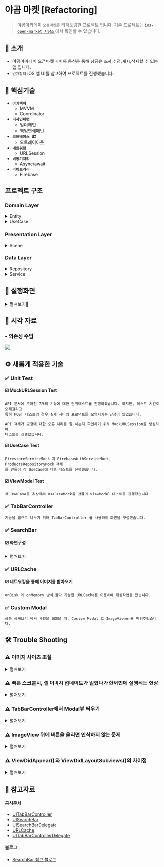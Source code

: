 # 야곰 마켓 [Refactoring]

> 야곰아카데미 `오픈마켓`를 리팩토링한 프로젝트 입니다. 기존 프로젝트는 [`ios-open-market 저장소`](https://github.com/wongbingg/ios-open-market/tree/step4) 에서 확인할 수 있습니다.

## 📄 소개
- 야곰아카데미 오픈마켓 서버와 통신을 통해 상품을 조회,수정,게시,삭제할 수 있는 앱 입니다.
- `번개장터` iOS 앱 UI를 참고하여 프로젝트를 진행했습니다.

## 🔑 핵심기술
- **`아키텍쳐`**
    - MVVM
    - Coordinator
- **`디자인패턴`**
    - 빌더패턴
    - 책임연쇄패턴
- **`코드베이스 UI`**
    - 오토레이아웃
- **`네트워킹`**
    - URLSession
- **`비동기처리`**
    - Async/await
- **`라이브러리`**
    - Firebase

## 프로젝트 구조

### Domain Layer

<details>
    <summary>Entity</summary>
    
<br>
    
- `ProductCell`: 컬렉션뷰에서 셀이 보여줄 상품정보
- `ChattingCell`: 채팅리스트에서 셀이 보여줄 채팅정보
- `ProductDetail`: 상세보기 화면에서 보여줄 상품정보
- `LoginInfo`: 로그인 정보
- `UserProfile`: Firestore에 저장되는 유저정보
- `Message`: Firestore에 저장되는 메세지
- `UserUID`: Firestore에 저장되는 UserUID
    
</details>

<details>
    <summary>UseCase</summary>
        
<br>
  
- `AddNextProductPageUseCase`: 홈뷰 페이지네이션 UseCase
- `EditProductUseCase`: 상품수정 UseCase 
- `RegisterProductUseCase`: 상품등록 UseCase
- `DeleteProductUseCase`: 상품삭제 UseCase 
- `FetchProductDetailUseCase`: 상세 데이터요청 UseCase 
- `LoginUseCase`: 로그인 실행 UseCase
- `CreateUserUseCase`: 계정등록 UseCase 
- `SearchQueryUseCase`: 검색 keyword에 대한 결과 리스트 요청 UseCase 
- `SearchUserProfileUseCase`: 나의 유저정보 요청 UseCase
- `SearchOthersUIDUseCase`: 상대방 유저정보 요청 UseCase
- `SearchChattingUseCase`: 채팅목록 요청 UseCase
- `RecordVendorNameUseCase`: VendorName 등록 UseCase
- `HandleLikedProductUseCase`: 좋아요 목록관리(추가/삭제) UseCase
- `HandleChattingUseCase`: 채팅 목록관리(추가/삭제) UseCase
- `SendMessageUseCase`: 메세지 전송 UseCase
    
</details>

   

### Presentation Layer


<details>
    <summary>Scene</summary>
    
<br>
    
> 각 scene은 FlowCoordinator와 하나 이상의 view를 가집니다. 
- `LoginScene` : 로그인 화면
- `HomeScene` : 홈탭 화면
- `SearchScene` : 서치탭 화면
- `ChatScene` : 채팅탭 화면
- `MyPageScene` : 마이페이지 화면
- `ModalView` : 모달뷰 (RegisterView, ImageViewerView)
    
</details>





### Data Layer

<details>
    <summary>Repository</summary>
    
<br>
    
- `ProductsRepository`
    - fetchList : 상품 리스트 요청
    - fetchDetail : 상품 상세정보 요청
    - edit : 상품 상세정보를 수정
    - delete : 상품을 삭제 
- `ProductQueryRepository`
    - fetch : 서치 keyword에 해당하는 검색결과 요청
    
</details>


<details>
    <summary>Service</summary>
    
<br>
    
- `FirebaseAuthService`
    - createUser: 사용자 계정등록
    - logIn: 사용자 계정으로 로그인
- `FirestoreService`
    - create : 새로운 entity 생성
    - read : 파라미터에 해당하는 entity 요청
    - update : 파라미터에 해당하는 entity를 수정
    - delete : 파라미터에 해당하는 entity를 삭제
    
</details>





## 📱 실행화면

<details>
    <summary>펼쳐보기👀</summary>
<table>
    <tr>
        <td valign="top" width="30%" align="center" border="1">
            <strong>홈 화면</strong>
        </td>
        <td valign="top" width="30%" align="center">
            <strong>상품찾기 화면</strong>
        </td>
        <td valign="top" width="30%" align="center" border="1">
            <strong>상품등록 화면</strong>
        </td>
    </tr>
    <tr>
        <td valign="top" width="30%">
            <img src="https://i.imgur.com/nLhJP5n.gif"/>
        </td>
        <td valign="top" width="30%">
            <img src="https://i.imgur.com/79iOA4A.gif"/>
        </td>
        <td valign="top" width="30%">
            <img src="https://i.imgur.com/3Juwkkn.gif">
        </td>
    </tr>
</table>

<table>
    <tr>
        <td valign="top" width="30%" align="center" border="1">
            <strong>상품 수정화면</strong>
        </td>
        <td valign="top" width="30%" align="center">
            <strong>마이페이지 화면</strong>
        </td>
        <td valign="top" width="30%" align="center" border="1">
            <strong>채팅 화면</strong>
        </td>
    </tr>
    <tr>
        <td valign="top" width="30%">
            <img src="https://i.imgur.com/adszzF6.gif"/>
        </td>
        <td valign="top" width="30%">
            <img src="https://i.imgur.com/dYfiPHA.gif"/>
        </td>
        <td valign="top" width="30%">
            <img src="https://i.imgur.com/n7Z1nrK.gif"/>
        </td>
    </tr>
</table>
</details>






## 🔭 시각 자료

### - 의존성 주입
![](https://i.imgur.com/DGSaa7d.png)


## ⚙️ 새롭게 적용한 기술

### ✅ Unit Test

#### ☑️ MockURLSession Test

```
API 문서에 주어진 7개의 기능에 대한 단위테스트를 진행하였습니다. 하지만, 테스트 시간이 오래걸리고
특히 POST 테스트의 경우 실제 서버의 프로덕트를 오염시키는 단점이 있었습니다. 
```

```
API 객체가 요청에 대한 오류 처리를 잘 하는지 확인하기 위해 MockURLSession을 생성하여
테스트를 진행했습니다. 
```

#### ☑️ UseCase Test
```
FirestoreServiceMock 과 FirebaseAuthServiceMock, ProductsRepositoryMock 객체
를 만들어 각 UseCase에 대한 테스트를 진행했습니다.
```

#### ☑️ ViewModel Test
```
각 UseCase를 추상화해 UseCaseMock을 만들어 ViewModel 테스트를 진행했습니다.
```


### ✅ TabBarController
```
기능을 탭으로 나누기 위해 TabBarController 를 사용하여 화면을 구성했습니다.
```


### ✅ SearchBar

#### ☑️ 화면구성

<details>
    <summary>
        펼쳐보기
    </summary>

<table>
    <tr>
        <td valign="top" align="center" border="1">
            <strong>SearchController 사용</strong>
        </td>
        <td valign="top" align="center" border="1">
            <strong>SearchBar 사용</strong>
        </td>
    </tr>
    <tr>
        <td valign="top">
            <img src="https://i.imgur.com/THSyMe8.png" width="200">
        </td>
        <td valign="top">
            <img src="https://i.imgur.com/OvqDnbU.png" width="200">
        </td>
    </tr>
</table>

- 두가지 UI중 오른쪽으로 구현을 하고자 했지만, SearchController에 있는 `searchResultsController` 의 역할을 어떻게 대체 해줄지 고민이 되었습니다.
    
    ```swift
    검색결과를 보여줄 "ResultView"를 만들어 searchResultsController 
    처럼 동작하도록 뷰를 갈아끼워 주었습니다.
    ```
    
    
</details>

### ✅ URLCache


#### ☑️ 네트워킹을 통해 이미지를 받아오기
```
onDisk 와 onMemory 방식 둘다 가능한 URLCache를 이용하여 캐싱작업을 했습니다.
```

### ✅ Custom Modal
```
상품 상세보기 에서 사진을 탭했을 때, Custom Modal 로 ImageViewer를 띄워주었습니다.
```

## 🛠 Trouble Shooting

### ⚠️ 이미지 사이즈 조절

<details>
    <summary>
        펼쳐보기
    </summary>

- 기존에 사용했던 `jpegData(compressionQuality:)`의 경우 
    ```swift
    왠만한 사진은 사이즈가 300kb 미만으로 압축이 되었지만
    사이즈가 많이 큰 사진의 경우 압축에 한계가 있었습니다.
    ```
    
- 새로운 방법 resize() 와 downSample()
    ```swift
    이미지 비율조절을 통해 사이즈를 줄일 수 있는 resize() 와  
    downSample() 메서드를 구현했습니다. 다만 문제점은 
    jpegData() 를 이용했을 때보다 화질저하가 많이 일어난다는 점이었습니다.
    그래서 먼저 jpegData() 메서드를 통해 사진을 압축하도록 한 뒤,
    사이즈가 만족되지 못하면, resize(), downSample() 메서드가 이용되도록
    "책임연쇄패턴" 을 사용 했습니다.
    ```

</details>

### ⚠️ 빠른 스크롤시, 셀 이미지 업데이트가 밀렸다가 한꺼번에 실행되는 현상

<details>
    <summary>
        펼쳐보기
    </summary>

<table>
    <tr>
        <td valign="top" align="center" border="1">
            <strong>오류 화면</strong>
        </td>
        <td valign="top" align="center" border="1">
            <strong>개선 화면</strong>
        </td>
        <td valign="top" align="center" border="1">
            <strong>최종 개선 화면</strong>
        </td>
    </tr>
    <tr>
        <td valign="top">
            <img src="https://i.imgur.com/QWRmpZU.gif" width="200">
        </td>
        <td valign="top">
            <img src="https://user-images.githubusercontent.com/95671495/209077765-4e26aa2d-b530-4598-ad33-3e5bcbea2495.gif" width="200">
        </td>
        <td valign="top">
            <img src="https://i.imgur.com/eN7d8db.gif" width="200">
        </td>
    </tr>
</table>


    
- 빠르게 스크롤작업을 할 때 사진을 받아오는 작업이 쌓여서 한꺼번에 실행이 되었습니다.
            
#### 해결방법
- 이미지를 받아오는 비동기 메서드가 이미지를 받아왔을 때
- cellForRowAt에서 받아온 indexPath와 재사용되고있는 셀의 index가 같을 때만 이미지를 할당하도록 제약을 주었습니다.
-  쌓여있던 네트워킹 작업들을 취소해주고자OperationQueue를 이용해서 작업을 수행하고, 셀의 prepareForReuse() 메서드 내에서 OperationQueue.cancelAllOperations() 메서드를 실행시켜 주었습니다. 하지만 효과는 보지 못했습니다
    
#### 최종 해결방법
- async-await 으로 리팩토링 후, 이미지 요청을 Task에 담아준 뒤, prepareForReuse 메서드를 재정의 하여 안에서 task.cancel() 을 처리 해주었습니다. 이미지 요청을 담은 Task 안에서 실제 이미지 요청 전, Task.checkCancellation() 메서드를 통해 취소되었으면 이미지 요청을 진행하지 않고 오류를 반환하도록 했습니다. 이렇게 처리하니 모든 요청을 기다리지 않아도 되어 셀 이미지 업데이트 속도가 대폭 향상 되었습니다.
    
    
    
</details>

### ⚠️ TabBarController에서 Modal뷰 띄우기

<details>
    <summary>
        펼쳐보기
    </summary>

- TabBarControllerDelegate를 이용하여 선택된 탭의 viewController 타입을 확인한 후, modal로 띄워주도록 처리하였습니다.
    
</details>

### ⚠️ ImageView 위에 버튼을 올리면 인식하지 않는 문제

<details>
    <summary>
        펼쳐보기
    </summary>

- UIImageView에 addSubview() 를 통해 버튼을 추가한 경우
    ```swift
    버튼에 addTarget을 통해 액션을 지정 해주었음에도
    버튼 탭을 인식하지 못했습니다.
    ```
- CustomView를 만들어 그 안에 imageView와 button을 넣어준 경우
    ```swift
    imageView의 자식뷰로 넣지 않고 둘 다 UIView에
    동등한 관계로 버튼을 넣어주니 버튼 탭 인식을 했습니다. 
    ```

</details>

### ⚠️ ViewDidAppear() 와 ViewDidLayoutSubviews()의 차이점

<details>
    <summary>
        펼쳐보기
    </summary>

<table>
    <tr>
        <td valign="top" align="center" border="1">
            <strong>오류 화면</strong>
        </td>
        <td valign="top" align="center" border="1">
            <strong>개선 화면</strong>
        </td>
    </tr>
    <tr>
        <td valign="top">
            <img src="https://user-images.githubusercontent.com/95671495/209078715-ea6430ff-eb14-48bc-9f3a-2f42e1d70889.gif" width="200">
        </td>
        <td valign="top">
            <img src="https://user-images.githubusercontent.com/95671495/209078776-ca8bdb7a-2eb4-4300-9f75-5aaa93b0467a.gif" width="200">
        </td>
    </tr>
</table>
    
- DetailView의 페이지 인덱스 레이블 (사진 우측하단) 업데이트가 viewDidLoad()에서 설정되지 않아 ViewDidAppear()에서 설정 해주었습니다.
    ```swift
    왼쪽 gif 같이 한박자 늦게 페이지 인덱스 레이블이 띄워졌습니다
    
    "해결"
    viewDidLayoutSubviews() 에서 실행시켜 주니 해결 되었습니다.
    ```
    
<table>
    <tr>
        <td valign="top" align="center" border="1">
            <strong>오류 화면</strong>
        </td>
        <td valign="top" align="center" border="1">
            <strong>개선 화면</strong>
        </td>
    </tr>
    <tr>
        <td valign="top">
            <img src="https://i.imgur.com/Tnqqe30.gif" width="200">
        </td>
        <td valign="top">
            <img src="https://i.imgur.com/hjyJiCv.gif" width="200">
        </td>
    </tr>
</table>
    
- 스크롤뷰의 contentOffset이 viewDidLoad()에서 조정되지 않아 viewDidAppear() 에서 조정 해주었습니다.
    ```swift
    하지만 원하는대로 ScrollView 의 contentOffset이 지정되지 
    않고 위와같이 한박자 늦는 문제가 생겼습니다.
    
    "해결"
    viewDidLayoutSubviews()에서 contentOffset 을 조정해주니 
    잘 적용 되었습니다.
    ```

- 공통적인 문제점은 목표한 동작이 한 타이밍 느리게 동작하는 것처럼 보이는 것이었습니다. 뷰가 띄워진 뒤에야 목표한 동작이 이루어졌습니다. 
- 해결점은 viewDidLayoutSubviews() 였습니다
</details>

## 🔗 참고자료

#### 공식문서
- [UITabBarController](https://developer.apple.com/documentation/uikit/uitabbarcontroller)
- [UISearchBar](https://developer.apple.com/documentation/uikit/uisearchbar)
- [UISearchBarDelegate](https://developer.apple.com/documentation/uikit/uisearchbardelegate/)
- [URLCache](https://developer.apple.com/documentation/foundation/urlcache/)
- [UITabBarControllerDelegate](https://developer.apple.com/documentation/uikit/uitabbarcontrollerdelegate/)
#### 블로그
- [SearchBar 참고 블로그](https://zeddios.tistory.com/1196)



